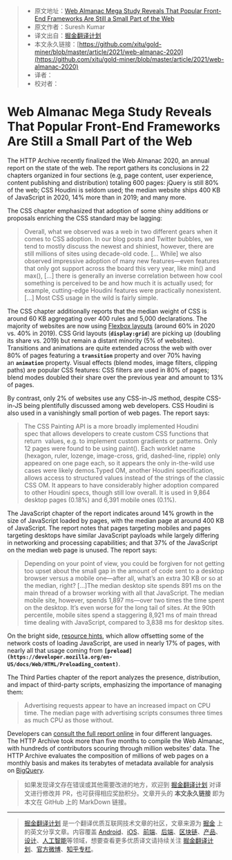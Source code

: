 > * 原文地址：[Web Almanac Mega Study Reveals That Popular Front-End Frameworks Are Still a Small Part of the Web](https://www.infoq.com/news/2021/03/web-almanac-2020)
> * 原文作者：Suresh Kumar
> * 译文出自：[掘金翻译计划](https://github.com/xitu/gold-miner)
> * 本文永久链接：[https://github.com/xitu/gold-miner/blob/master/article/2021/web-almanac-2020](https://github.com/xitu/gold-miner/blob/master/article/2021/web-almanac-2020)
> * 译者：
> * 校对者：

# Web Almanac Mega Study Reveals That Popular Front-End Frameworks Are Still a Small Part of the Web

The HTTP Archive recently finalized the Web Almanac 2020, an annual report on the state of the web. The report gathers its conclusions in 22 chapters organized in four sections (e.g, page content, user experience, content publishing and distribution) totaling 600 pages: jQuery is still 80% of the web; CSS Houdini is seldom used; the median website ships 400 KB of JavaScript in 2020, 14% more than in 2019; and many more.

The CSS chapter emphasized that adoption of some shiny additions or proposals enriching the CSS standard may be lagging:

> Overall, what we observed was a web in two different gears when it comes to CSS adoption. In our blog posts and Twitter bubbles, we tend to mostly discuss the newest and shiniest, however, there are still millions of sites using decade-old code. [… While] we also observed impressive adoption of many new features—even features that only got support across the board this very year, like min() and max(), […] there is generally an inverse correlation between how cool something is perceived to be and how much it is actually used; for example, cutting-edge Houdini features were practically nonexistent. […] Most CSS usage in the wild is fairly simple.

The CSS chapter additionally reports that the median weight of CSS is around 60 KB aggregating over 400 rules and 5,000 declarations. The majority of websites are now using [Flexbox layouts](https://css-tricks.com/snippets/css/a-guide-to-flexbox/) (around 60% in 2020 vs. 40% in 2019). CSS Grid layouts (**`display:grid`**) are picking up (doubling its share vs. 2019) but remain a distant minority (5% of websites). Transitions and animations are quite extended across the web with over 80% of pages featuring a **`transition`** property and over 70% having an **`animation`** property. Visual effects (blend modes, image filters, clipping paths) are popular CSS features: CSS filters are used in 80% of pages; blend modes doubled their share over the previous year and amount to 13% of pages.

By contrast, only 2% of websites use any CSS-in-JS method, despite CSS-in-JS being plentifully discussed among web developers. CSS Houdini is also used in a vanishingly small portion of web pages. The report says:

> The CSS Painting API is a more broadly implemented Houdini spec that allows developers to create custom CSS functions that return <image> values, e.g. to implement custom gradients or patterns. Only 12 pages were found to be using paint(). Each worklet name (hexagon, ruler, lozenge, image-cross, grid, dashed-line, ripple) only appeared on one page each, so it appears the only in-the-wild use cases were likely demos.Typed OM, another Houdini specification, allows access to structured values instead of the strings of the classic CSS OM. It appears to have considerably higher adoption compared to other Houdini specs, though still low overall. It is used in 9,864 desktop pages (0.18%) and 6,391 mobile ones (0.1%).

The JavaScript chapter of the report indicates around 14% growth in the size of JavaScript loaded by pages, with the median page at around 400 KB of JavaScript. The report notes that pages targeting mobiles and pages targeting desktops have similar JavaScript payloads while largely differing in networking and processing capabilities; and that 37% of the JavaScript on the median web page is unused. The report says:

> Depending on your point of view, you could be forgiven for not getting too upset about the small gap in the amount of code sent to a desktop browser versus a mobile one—after all, what’s an extra 30 KB or so at the median, right? […]The median desktop site spends 891 ms on the main thread of a browser working with all that JavaScript. The median mobile site, however, spends 1,897 ms—over two times the time spent on the desktop. It’s even worse for the long tail of sites. At the 90th percentile, mobile sites spend a staggering 8,921 ms of main thread time dealing with JavaScript, compared to 3,838 ms for desktop sites.

On the bright side, [resource hints](https://www.infoq.com/news/2019/09/webexpo-2019-resource-hints-tips/), which allow offsetting some of the network costs of loading JavaScript, are used in nearly 17% of pages, with nearly all that usage coming from **`[preload](https://developer.mozilla.org/en-US/docs/Web/HTML/Preloading_content)`**.

The Third Parties chapter of the report analyzes the presence, distribution, and impact of third-party scripts, emphasizing the importance of managing them:

> Advertising requests appear to have an increased impact on CPU time. The median page with advertising scripts consumes three times as much CPU as those without.

Developers can [consult the full report online](https://almanac.httparchive.org/en/2020/) in four different languages. The HTTP Archive took more than five months to compile the Web Almanac, with hundreds of contributors scouring through million websites’ data. The HTTP Archive evaluates the composition of millions of web pages on a monthly basis and makes its terabytes of metadata available for analysis on [BigQuery](https://httparchive.org/faq#how-do-i-use-bigquery-to-write-custom-queries-over-the-data).

> 如果发现译文存在错误或其他需要改进的地方，欢迎到 [掘金翻译计划](https://github.com/xitu/gold-miner) 对译文进行修改并 PR，也可获得相应奖励积分。文章开头的 **本文永久链接** 即为本文在 GitHub 上的 MarkDown 链接。

---

> [掘金翻译计划](https://github.com/xitu/gold-miner) 是一个翻译优质互联网技术文章的社区，文章来源为 [掘金](https://juejin.im) 上的英文分享文章。内容覆盖 [Android](https://github.com/xitu/gold-miner#android)、[iOS](https://github.com/xitu/gold-miner#ios)、[前端](https://github.com/xitu/gold-miner#前端)、[后端](https://github.com/xitu/gold-miner#后端)、[区块链](https://github.com/xitu/gold-miner#区块链)、[产品](https://github.com/xitu/gold-miner#产品)、[设计](https://github.com/xitu/gold-miner#设计)、[人工智能](https://github.com/xitu/gold-miner#人工智能)等领域，想要查看更多优质译文请持续关注 [掘金翻译计划](https://github.com/xitu/gold-miner)、[官方微博](http://weibo.com/juejinfanyi)、[知乎专栏](https://zhuanlan.zhihu.com/juejinfanyi)。
